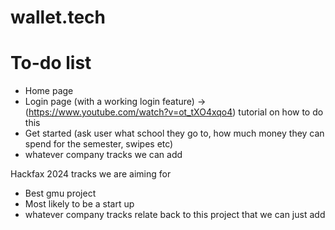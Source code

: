 # wallet.tech


# To-do list
- Home page
- Login page (with a working login feature) -> (https://www.youtube.com/watch?v=ot_tXO4xqo4) tutorial on how to do this
- Get started (ask user what school they go to, how much money they can spend for the semester, swipes etc)
- whatever company tracks we can add

Hackfax 2024 tracks we are aiming for
- Best gmu project
- Most likely to be a start up
- whatever company tracks relate back to this project that we can just add 
